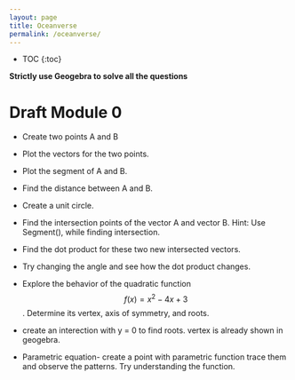 ```yaml
---
layout: page
title: Oceanverse
permalink: /oceanverse/
---
```


* TOC
{:toc}
	
**Strictly use Geogebra to solve all the questions**

# Draft Module 0

* Create two points A and B

* Plot the vectors for the two points.

* Plot the segment of A and B.

* Find the distance between A and B.

* Create a unit circle.  

* Find the intersection points of the vector A and vector B. Hint: Use Segment(), while finding intersection.

* Find the dot product for these two new intersected vectors.

* Try changing the angle and see how the dot product changes.

* Explore the behavior of the quadratic function $$f(x)=x^2−4x+3$$. Determine its vertex, axis of symmetry, and roots.

* create an interection with y = 0 to find roots. vertex is already shown in geogebra.

* Parametric equation- create a point with parametric function trace them and observe the patterns. Try understanding the function.


